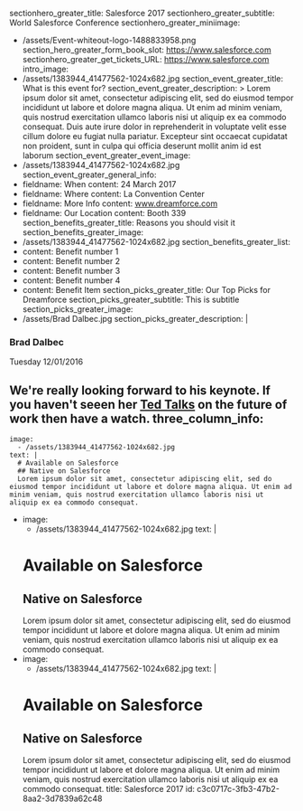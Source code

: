 sectionhero_greater_title: Salesforce 2017
sectionhero_greater_subtitle: World Salesforce Conference
sectionhero_greater_miniimage:
  - /assets/Event-whiteout-logo-1488833958.png
section_hero_greater_form_book_slot: https://www.salesforce.com
sectionhero_greater_get_tickets_URL: https://www.salesforce.com
intro_image:
  - /assets/1383944_41477562-1024x682.jpg
section_event_greater_title: What is this event for?
section_event_greater_description: >
  Lorem ipsum dolor sit amet, consectetur adipiscing elit, sed do eiusmod tempor incididunt ut labore
  et dolore magna aliqua. Ut enim ad minim veniam, quis nostrud exercitation ullamco laboris nisi ut
  aliquip ex ea commodo consequat. Duis aute irure dolor in reprehenderit in voluptate velit esse
  cillum dolore eu fugiat nulla pariatur. Excepteur sint occaecat cupidatat non proident, sunt in
  culpa qui officia deserunt mollit anim id est laborum
section_event_greater_event_image:
  - /assets/1383944_41477562-1024x682.jpg
section_event_greater_general_info:
  - 
    fieldname: When
    content: 24 March 2017
  - 
    fieldname: Where
    content: La Convention Center
  - 
    fieldname: More Info
    content: www.dreamforce.com
  - 
    fieldname: Our Location
    content: Booth 339
section_benefits_greater_title: Reasons you should visit it
section_benefits_greater_image:
  - /assets/1383944_41477562-1024x682.jpg
section_benefits_greater_list:
  - 
    content: Benefit number 1
  - 
    content: Benefit number 2
  - 
    content: Benefit number 3
  - 
    content: Benefit number 4
  - 
    content: Benefit Item
section_picks_greater_title: Our Top Picks for Dreamforce
section_picks_greater_subtitle: This is subtitle
section_picks_greater_image:
  - /assets/Brad Dalbec.jpg
section_picks_greater_description: |
  ### Brad Dalbec
  Tuesday 12/01/2016
  
  We're really looking forward to his keynote. If you haven't seeen her [Ted Talks](http://salesforce) on the future of work then have a watch.
three_column_info:
  - 
    image:
      - /assets/1383944_41477562-1024x682.jpg
    text: |
      # Available on Salesforce
      ## Native on Salesforce
      Lorem ipsum dolor sit amet, consectetur adipiscing elit, sed do eiusmod tempor incididunt ut labore et dolore magna aliqua. Ut enim ad minim veniam, quis nostrud exercitation ullamco laboris nisi ut aliquip ex ea commodo consequat.
  - 
    image:
      - /assets/1383944_41477562-1024x682.jpg
    text: |
      # Available on Salesforce
      ## Native on Salesforce
      Lorem ipsum dolor sit amet, consectetur adipiscing elit, sed do eiusmod tempor incididunt ut labore et dolore magna aliqua. Ut enim ad minim veniam, quis nostrud exercitation ullamco laboris nisi ut aliquip ex ea commodo consequat.
  - 
    image:
      - /assets/1383944_41477562-1024x682.jpg
    text: |
      # Available on Salesforce
      ## Native on Salesforce
      Lorem ipsum dolor sit amet, consectetur adipiscing elit, sed do eiusmod tempor incididunt ut labore et dolore magna aliqua. Ut enim ad minim veniam, quis nostrud exercitation ullamco laboris nisi ut aliquip ex ea commodo consequat.
title: Salesforce 2017
id: c3c0717c-3fb3-47b2-8aa2-3d7839a62c48
